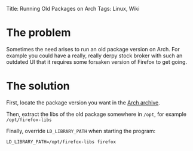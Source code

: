 Title: Running Old Packages on Arch
Tags: Linux, Wiki

# The problem

Sometimes the need arises to run an old package version on Arch. For example you could have a really, really derpy stock broker with such an outdated UI that it requires some forsaken version of Firefox to get going. 

# The solution

First, locate the package version you want in the [Arch archive](https://archive.archlinux.org/packages/).

Then, extract the libs of the old package somewhere in `/opt`, for example `/opt/firefox-libs`

Finally, override `LD_LIBRARY_PATH` when starting the program:

```
LD_LIBRARY_PATH=/opt/firefox-libs firefox
``` 
